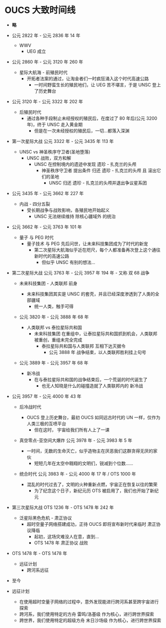 # OUCS 大致时间线

- **略**

- 公元 2822 年 - 公元 2836 年 14 年

  - WWV
    - UEG 成立

- 公元 2860 年 - 公元 3120 年 260 年

  - 星际大航海 - 前殖民时代
    - 开拓者法案的通过，让淘金者们一时疯狂涌入这个时代高速公路
      - 一时间野蛮生长的殖民地们，让 UEG 苦不堪言，于是 UNSC 登上了历史舞台

- 公元 3120 年 - 公元 3322 年 202 年

  - 后殖民时代
    - 通过各种手段制止未经授权的殖民后，在度过了 80 年后(公元 3200 年)，终于 UNSC 走入黄金期
      - 但是在一次未经授权的殖民后，一切...都落入深渊

- 第一次星际大战 公元 3322 年 - 公元 3435 年 113 年

  - UNSC vs 神圣秩序守卫者(圣地堕落)
    - UNSC 战败，双方和解
      - UNSC 在控制境内的遗迹中发现 遗珍 - 扎克兰的头颅
        - 神圣秩序守卫者 提出条件 归还 遗珍 - 扎克兰的头颅 且 滚出它们的圣地
          - UNSC 归还 遗珍 - 扎克兰的头颅并退出争议星系团

- 公元 3435 年 - 公元 3662 年 227 年

  - 内战 - 四分五裂
    - 受长期战争与战败影响，各殖民地开始起义
      - UNSC 无法继续维持 除核心疆域外 的统治

- 公元 3662 年 - 公元 3763 年 101 年

  - 量子 与 PEG 时代
    - 量子技术 与 PEG 先后问世，让未来科技集团成为了时代的新宠
      - 第二次星际大航海似乎近在咫尺，每个人都准备再次登上这个通往新时代的高速公路
        - 但似乎 UNSC 有别的想法...

- 第二次星际大战 公元 3763 年 - 公元 3957 年 194 年 - 又称 双 68 战争

  - 未来科技集团 - 人类联邦 前身

    - 未来科技集团其实是 UNSC 的套壳，并且已经深度渗透到了人类的全部疆域
      - 统一人类，触手可得

  - 公元 3820 年 - 公元 3888 年 68 年

    - 人类联邦 vs 泰拉星际共和国
      - 未来科技集团 在重组中，让泰拉星际共和国抓到机会，人类联邦被重创，重组未完全完成
        - 泰拉星际共和国与人类联邦 互相下达灭据令
          - 公元 3888 年 战争结束，以人类联邦胜利挂上句号

  - 公元 3889 年 - 公元 3957 年 68 年
    - 新冷战
      - 在与泰拉星际共和国的战争结束后，一个荒诞的时代诞生了
        - 也无人知晓是什么的碰撞造就了人类联邦内的 新冷战

- 公元 3957 年 - 公元 4000 年 43 年

  - 后冷战时代

    - OUCS 登上历史舞台，最初 OUCS 如同远古时代的 UN 一样，仅作为人类三极的互喷平台
      - 但在这时， 宇宙给我们所有人上了一课

  - 真空零点-亚空间大爆炸 公元 3978 年 - 公元 3983 年 5 年

    - 一时间，无数的生命灭亡，似乎造物主在厌恶我们这群贪得无厌的家伙
      - 短短几年在太空中翱翔的文明们，锐减到个位数......

  - 统合时代 公元 3983 年 - 公元 4000 年 17 年 / OTS 1000 年
    - 混乱的时代过去了，文明的火种重新点燃，宇宙正在恢复以往的繁荣
      - 为了纪念这个日子，新纪元历 OTS 被启用了，我们也开始了新纪元

- 第三次星际大战 OTS 1236 年 - OTS 1478 年 242 年

  - 泛星际黑色危机 - 肃正协议
    - 超时空量子网络搭建成功，正待 OUCS 即将宣布新时代来临时 肃正协议降临
      - 起初，这场灾难没人在意，直到...
      - OTS 1478 年 肃正协议 战败

- OTS 1478 年 - OTS 1478 年

  - 远征计划
    - 跨河系远征

- 至今

- 远征计划
  - 在使用超时空量子网络的过程中，意外发现能进行跨河系甚至跨宇宙进行探索
  - 跨河系，我们使用特定的方舟 雷鸣/洛基级 作为核心，进行跨世界探索
  - 跨世界，我们使用特定的超级方舟 末日沙场级 作为核心，进行跨世界探索

